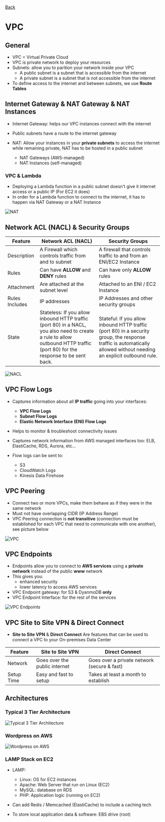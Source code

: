 [Back](./AWS.md)

# VPC

## General

- VPC = Virtual Private Cloud
- VPC is private network to deploy your resources
- Subnets: allow you to parition your network inside your VPC
  - A public subnet is a subnet that is accessible from the internet
  - A private subnet is a subnet that is not accessible from the internet
- To define access to the internet and between subnets, we use **Route Tables**

## Internet Gateway & NAT Gateway & NAT Instances

- Internet Gateway: helps our VPC instances connect with the internet
- Public subnets have a route to the internet gateway
- NAT: Allow your instances in your **private subnets** to access the internet while remaining private, NAT has to be hosted in a public subnet

  - NAT Gateways (AWS-managed)
  - NAT Instances (self-managed)

### VPC & Lambda

- Deploying a Lambda function in a public subnet doesn't give it internet access or a public IP (For EC2 it does)
- In order for a Lambda function to connect to the internet, it has to happen via NAT Gateway or a NAT Instance

![NAT](./assets/8.png)

## Network ACL (NACL) & Security Groups

| Feature        | Network ACL (NACL)                                                                                                                                                          | Security Groups                                                                                                                                                     |
| -------------- | --------------------------------------------------------------------------------------------------------------------------------------------------------------------------- | ------------------------------------------------------------------------------------------------------------------------------------------------------------------- |
| Description    | A Firewall which controls traffic from and to subnet                                                                                                                        | A firewall that controls traffic to and from an ENI/EC2 Instance                                                                                                    |
| Rules          | Can have **ALLOW** and **DENY** rules                                                                                                                                       | Can have only **ALLOW** rules                                                                                                                                       |
| Attachment     | Are attached at the subnet level                                                                                                                                            | Attached to an ENI / EC2 Instance                                                                                                                                   |
| Rules Includes | IP addresses                                                                                                                                                                | IP Addresses and other security groups                                                                                                                              |
| State          | Stateless: If you allow inbound HTTP traffic (port 80) in a NACL, you also need to create a rule to allow outbound HTTP traffic (port 80) for the response to be sent back. | Stateful: If you allow inbound HTTP traffic (port 80) in a security group, the response traffic is automatically allowed without needing an explicit outbound rule. |

![NACL](./assets/9.png)

## VPC Flow Logs

- Captures information about all **IP traffic** going into your interfaces:

  - **VPC Flow Logs**
  - **Subnet Flow Logs**
  - **Elastic Network Interface (ENI) Flow Logs**

- Helps to monitor & troubleshoot connectivity issues
- Captures network information from AWS managed interfaces too: ELB, ElastiCache, RDS, Aurora, etc...
- Flow logs can be sent to:
  - S3
  - CloudWatch Logs
  - Kinesis Data Firehose

## VPC Peering

- Connect two or more VPCs, make them behave as if they were in the same network
- Must not have overlapping CIDR (IP Address Range)
- VPC Peering connection is **not transitive** (connection must be established for each VPC that need to communicate with one another), see picture below

![VPC](./assets/10.png)

## VPC Endpoints

- Endpoints allow you to connect to **AWS services** using a **private network** instead of the public **www** network
- This gives you:
  - enhanced security
  - lower latency to access AWS services
- VPC Endpoint gateway: for S3 & DyanmoDB **only**
- VPC Endpoint Interface: for the rest of the services

![VPC Endpoints](./assets/11.png)

## VPC Site to Site VPN & Direct Connect

- **Site to Site VPN** & **Direct Connect** Are features that can be used to connect a VPC to your On-premises Data Center

| Feature    | Site to Site VPN              | Direct Connect                              |
| ---------- | ----------------------------- | ------------------------------------------- |
| Network    | Goes over the public internet | Goes over a private network (secure & fast) |
| Setup Time | Easy and fast to setup        | Takes at least a month to establish         |

## Architectures

### Typical 3 Tier Architecture

![Typical 3 Tier Architecture](./assets/12.png)

### Wordpress on AWS

![Wordpress on AWS](./assets/13.png)

### LAMP Stack on EC2

- LAMP:

  - Linux: OS for EC2 instances
  - Apache: Web Server that run on Linux (EC2)
  - MySQL: database on RDS
  - PHP: Application logic (running on EC2)

- Can add Redis / Memcached (ElastiCache) to include a caching tech
- To store local application data & software: EBS drive (root)
